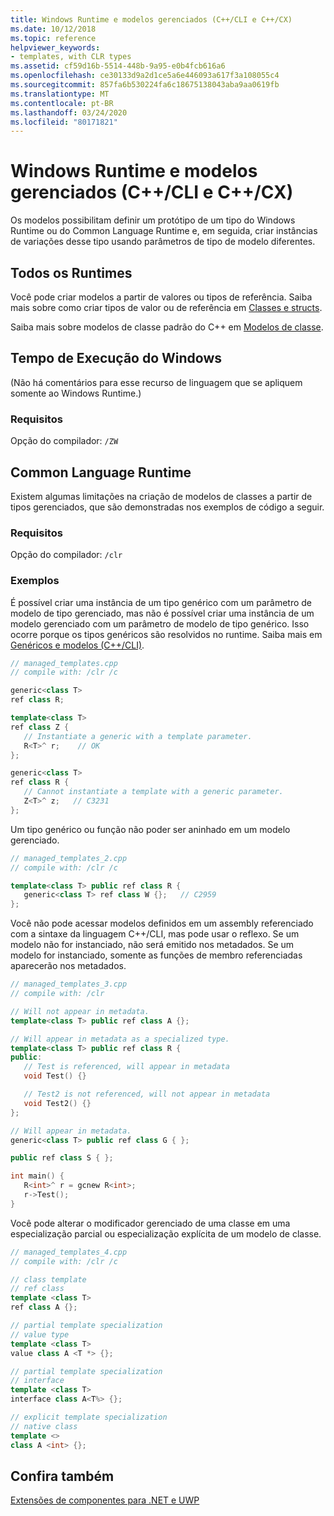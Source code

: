 ```yaml
---
title: Windows Runtime e modelos gerenciados (C++/CLI e C++/CX)
ms.date: 10/12/2018
ms.topic: reference
helpviewer_keywords:
- templates, with CLR types
ms.assetid: cf59d16b-5514-448b-9a95-e0b4fcb616a6
ms.openlocfilehash: ce30133d9a2d1ce5a6e446093a617f3a108055c4
ms.sourcegitcommit: 857fa6b530224fa6c18675138043aba9aa0619fb
ms.translationtype: MT
ms.contentlocale: pt-BR
ms.lasthandoff: 03/24/2020
ms.locfileid: "80171821"
---
```

# <a name="windows-runtime-and-managed-templates-ccli-and-ccx"></a>Windows Runtime e modelos gerenciados (C++/CLI e C++/CX)

Os modelos possibilitam definir um protótipo de um tipo do Windows Runtime ou do Common Language Runtime e, em seguida, criar instâncias de variações desse tipo usando parâmetros de tipo de modelo diferentes.

## <a name="all-runtimes"></a>Todos os Runtimes

Você pode criar modelos a partir de valores ou tipos de referência.  Saiba mais sobre como criar tipos de valor ou de referência em [Classes e structs](classes-and-structs-cpp-component-extensions.md).

Saiba mais sobre modelos de classe padrão do C++ em [Modelos de classe](../cpp/class-templates.md).

## <a name="windows-runtime"></a>Tempo de Execução do Windows

(Não há comentários para esse recurso de linguagem que se apliquem somente ao Windows Runtime.)

### <a name="requirements"></a>Requisitos

Opção do compilador: `/ZW`

## <a name="common-language-runtime"></a>Common Language Runtime

Existem algumas limitações na criação de modelos de classes a partir de tipos gerenciados, que são demonstradas nos exemplos de código a seguir.

### <a name="requirements"></a>Requisitos

Opção do compilador: `/clr`

### <a name="examples"></a>Exemplos

É possível criar uma instância de um tipo genérico com um parâmetro de modelo de tipo gerenciado, mas não é possível criar uma instância de um modelo gerenciado com um parâmetro de modelo de tipo genérico. Isso ocorre porque os tipos genéricos são resolvidos no runtime. Saiba mais em [Genéricos e modelos (C++/CLI)](generics-and-templates-visual-cpp.md).

```cpp
// managed_templates.cpp
// compile with: /clr /c

generic<class T>
ref class R;

template<class T>
ref class Z {
   // Instantiate a generic with a template parameter.
   R<T>^ r;    // OK
};

generic<class T>
ref class R {
   // Cannot instantiate a template with a generic parameter.
   Z<T>^ z;   // C3231
};
```

Um tipo genérico ou função não poder ser aninhado em um modelo gerenciado.

```cpp
// managed_templates_2.cpp
// compile with: /clr /c

template<class T> public ref class R {
   generic<class T> ref class W {};   // C2959
};
```

Você não pode acessar modelos definidos em um assembly referenciado com a sintaxe da linguagem C++/CLI, mas pode usar o reflexo. Se um modelo não for instanciado, não será emitido nos metadados. Se um modelo for instanciado, somente as funções de membro referenciadas aparecerão nos metadados.

```cpp
// managed_templates_3.cpp
// compile with: /clr

// Will not appear in metadata.
template<class T> public ref class A {};

// Will appear in metadata as a specialized type.
template<class T> public ref class R {
public:
   // Test is referenced, will appear in metadata
   void Test() {}

   // Test2 is not referenced, will not appear in metadata
   void Test2() {}
};

// Will appear in metadata.
generic<class T> public ref class G { };

public ref class S { };

int main() {
   R<int>^ r = gcnew R<int>;
   r->Test();
}
```

Você pode alterar o modificador gerenciado de uma classe em uma especialização parcial ou especialização explícita de um modelo de classe.

```cpp
// managed_templates_4.cpp
// compile with: /clr /c

// class template
// ref class
template <class T>
ref class A {};

// partial template specialization
// value type
template <class T>
value class A <T *> {};

// partial template specialization
// interface
template <class T>
interface class A<T%> {};

// explicit template specialization
// native class
template <>
class A <int> {};
```

## <a name="see-also"></a>Confira também

[Extensões de componentes para .NET e UWP](component-extensions-for-runtime-platforms.md)
